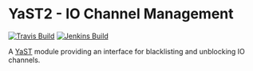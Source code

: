 # YaST2 - IO Channel Management

[![Travis Build](https://travis-ci.org/yast/yast-cio.svg?branch=master)](https://travis-ci.org/yast/yast-cio)
[![Jenkins Build](http://img.shields.io/jenkins/s/https/ci.opensuse.org/yast-yast-cio-master.svg)](https://ci.opensuse.org/view/Yast/job/yast-yast-cio-master/)

A [YaST](http://yast.opensuse.org/) module providing an interface for
blacklisting and unblocking IO channels.
